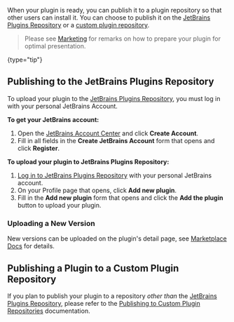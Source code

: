 [//]: # (title: Publishing a Plugin)

<!-- Copyright 2000-2021 JetBrains s.r.o. and other contributors. Use of this source code is governed by the Apache 2.0 license that can be found in the LICENSE file. -->

When your plugin is ready, you can publish it to a plugin repository so that other users can install it.
You can choose to publish it on the [JetBrains Plugins Repository](https://plugins.jetbrains.com) or a [custom plugin repository](update_plugins_format.md).

 > Please see [Marketing](marketing.md) for remarks on how to prepare your plugin for optimal presentation.
 >
 {type="tip"}

## Publishing to the JetBrains Plugins Repository
To upload your plugin to the [JetBrains Plugins Repository](https://plugins.jetbrains.com),  you must log in with your personal JetBrains Account.

**To get your JetBrains account:**

1. Open the [JetBrains Account Center](https://account.jetbrains.com) and click **Create Account**.
2. Fill in all fields in the **Create JetBrains Account** form that opens and click **Register**.

**To upload your plugin to JetBrains Plugins Repository:**

1. [Log in to JetBrains Plugins Repository](https://plugins.jetbrains.com/author/me) with your personal JetBrains account.
2. On your Profile page that opens, click **Add new plugin**.
3. Fill in the **Add new plugin** form that opens and click the **Add the plugin** button to upload your plugin.
  
### Uploading a New Version

New versions can be uploaded on the plugin's detail page, see [Marketplace Docs](https://plugins.jetbrains.com/docs/marketplace/custom-release-channels.html) for details.

## Publishing a Plugin to a Custom Plugin Repository
If you plan to publish your plugin to a repository _other than_ the [JetBrains Plugins Repository](https://plugins.jetbrains.com), please refer to the [Publishing to Custom Plugin Repositories](update_plugins_format.md) documentation.